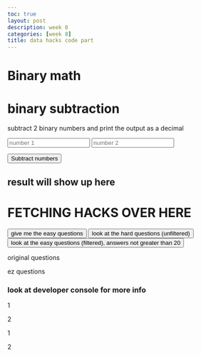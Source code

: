 ```yaml
---
toc: true
layout: post
description: week 8
categories: [week 8]
title: data hacks code part
---
```


# Binary math

<html>
<body>
  <h1>binary subtraction</h1>
  <p>subtract 2 binary numbers and print the output as a decimal</p>
  <input type="text" id="math1" placeholder="number 1">
  <input type="text" id="math2" placeholder="number 2">

  <button onclick="subtract()">Subtract numbers</button>
  <h2 id="result">result will show up here</h2>
  <script>
    function subtract() {
        x = document.getElementById("math1").value
        y = document.getElementById("math2").value
        z = parseInt(x, 2) - parseInt(y,2)
        document.getElementById("result").innerHTML = z;
      console.log(z)
    }
  </script>
</body>
</html>

 <html> 
 <body>
 <h1>FETCHING HACKS OVER HERE</h1>
    <button onclick="filter()">give me the easy questions</button>
    <button onclick="print()">look at the hard questions (unfiltered)</button>
        <button onclick="help()">look at the easy questions (filtered), answers not greater than 20</button>
    <p id="originalData">original questions</p>
    <p id="filteredData">ez questions</p>
    <h3>look at developer console for more info</h3>
</body>

<div id="div1">
<p id="p1">1</p>
<p id="p2">2</p>
</div>

<div id="div2">
<p id="p3">1</p>
<p id="p2">2</p>
</div>

<script>

const para = document.createElement("p");
const node = document.createTextNode("original questions will show up here:");
para.appendChild(node);

const element = document.getElementById("div1");
const child = document.getElementById("p1");
element.insertBefore(para,child);


const para2 = document.createElement("p");
const node2 = document.createTextNode("test");
para2.appendChild(node2);

const element2 = document.getElementById("div2");
const child2 = document.getElementById("p3");




 var quest = [{question: "what is 4 + 4?", correctAnswer: 8},
{question: "what is 2 * 2?", correctAnswer: 4},
{question: "what is 12 * 12?", correctAnswer: 144},
{question: "what is 36 divided by 2?", correctAnswer: 18},
{question: "what is 96/3?", correctAnswer: 32}];

var ez = [];
function filter() {
quest.forEach((element, index, array) => {
    if (element.correctAnswer > 20) {
        console.log("cool");
        ez.push(element);
    }
    console.log(element.x); // 
    console.log(index); // 
    console.log(array); // 
});}

function print() {
quest.forEach((element, index, array) => {
    console.log(element.question); // 
    console.log(index); // 
    console.log(array); // 
    const node3 = document.createTextNode(element.question, "////");
    para.appendChild(node3);

});

ez.forEach((element, index, array) => {
    console.log(element.question); // 
    console.log(index); // 
    console.log(array); // 

});
    console.log(ez)
}
function help() {
        ez.forEach((element, index, array) => {
    console.log(element.question); // 
    console.log(index); // 
    console.log(array); // 
    alert(element.question);

});
}
</script>
</html>